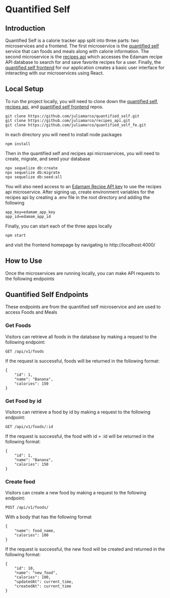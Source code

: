 # Quantified Self

## Introduction

Quantified Self is a calorie tracker app split into three parts: two microservices and a frontend. The first microservice is the [quantified self](https://github.com/juliamarco/quantified_self) service that can foods and meals along with calorie information. The second microservice is the [recipes api](https://github.com/juliamarco/recipes_api) which accesses the Edamam recipe API database to search for and save favorite recipes for a user. Finally, the [quantified self frontend](https://github.com/juliamarco/quantified_self_fe) for our application creates a basic user interface for interacting with our microservices using React.

## Local Setup

To run the project locally, you will need to clone down the [quantified self](https://github.com/juliamarco/quantified_self), [recipes api](https://github.com/juliamarco/recipes_api), and [quantified self frontend](https://github.com/juliamarco/quantified_self_fe) repos.

    git clone https://github.com/juliamarco/quantified_self.git
    git clone https://github.com/juliamarco/recipes_api.git
    git clone https://github.com/juliamarco/quantified_self_fe.git
    
In each directory you will need to install node packages

    npm install
    
Then in the quantified self and recipes api microservices, you will need to create, migrate, and seed your database

    npx sequelize db:create
    npx sequelize db:migrate
    npx sequelize db:seed:all
    
You will also need access to an [Edamam Recipe API key](https://developer.edamam.com/edamam-recipe-api) to use the recipes api microservice. After signing up, create environment variables for the recipes api by creating a .env file in the root directory and adding the following

    app_key=edamam_app_key
    app_id=edamam_app_id
    
Finally, you can start each of the three apps locally

    npm start

and visit the frontend homepage by navigating to http://localhost:4000/

## How to Use

Once the microservices are running locally, you can make API requests to the following endpoints

## Quantified Self Endpoints

These endpoints are from the quantified self microservice and are used to access Foods and Meals

### Get Foods

Visitors can retrieve all foods in the database by making a request to the following endpoint:

    GET /api/v1/foods

If the request is successful, foods will be returned in the following format:
```
{
    "id": 1,
    "name": "Banana",
    "calories": 150
}
```

### Get Food by id

Visitors can retrieve a food by id by making a request to the following endpoint:

    GET /api/v1/foods/:id
    

If the request is successful, the food with id = :id will be returned in the following format:
```
{
    "id": 1,
    "name": "Banana",
    "calories": 150
}
```

### Create food


Visitors can create a new food by making a request to the following endpoint:

    POST /api/v1/foods/
    
With a body that has the following format
```
{
    "name": food_name,
    "calories": 100
}
```

If the request is successful, the new food will be created and returned in the following format:
```
{
    "id": 10,
    "name": "new_food",
    "calories": 100,
    "updatedAt": current_time,
    "createdAt": current_time
}
```

